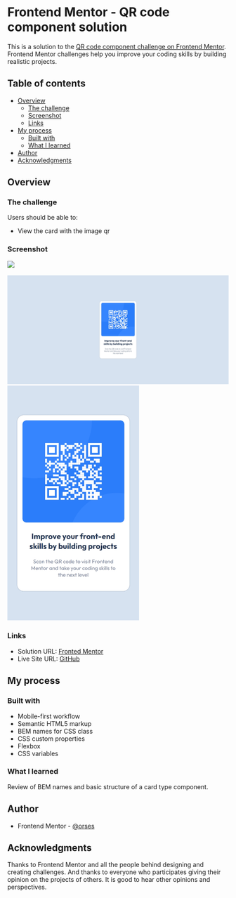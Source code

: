 # Frontend Mentor - QR code component solution

This is a solution to the [QR code component challenge on Frontend Mentor](https://www.frontendmentor.io/challenges/qr-code-component-iux_sIO_H). Frontend Mentor challenges help you improve your coding skills by building realistic projects.

## Table of contents

- [Overview](#overview)
  - [The challenge](#the-challenge)
  - [Screenshot](#screenshot)
  - [Links](#links)
- [My process](#my-process)
  - [Built with](#built-with)
  - [What I learned](#what-i-learned)
- [Author](#author)
- [Acknowledgments](#acknowledgments)

## Overview

### The challenge

Users should be able to:

- View the card with the image qr

### Screenshot

![](./screenshot.jpg)

<img src="./data/screenshot_desktop.jpg" width="600">
<img src="./data/screenshot_mobile_375.jpg" width="300">

### Links

- Solution URL: [Fronted Mentor](https://www.frontendmentor.io/solutions/landing-page-with-bem-qww4-99pEs)
- Live Site URL: [GitHub](https://orses.github.io/html-css/card_qr_code/)

## My process

### Built with

- Mobile-first workflow
- Semantic HTML5 markup
- BEM names for CSS class
- CSS custom properties
- Flexbox
- CSS variables

### What I learned

Review of BEM names and basic structure of a card type component.

## Author

- Frontend Mentor - [@orses](https://www.frontendmentor.io/profile/orses)

## Acknowledgments

Thanks to Frontend Mentor and all the people behind designing and creating challenges.
And thanks to everyone who participates giving their opinion on the projects of others. It is good to hear other opinions and perspectives.
